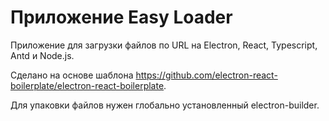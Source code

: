 # Приложение Easy Loader
Приложение для загрузки файлов по URL на Electron, React, Typescript, Antd и Node.js.

Сделано на основе шаблона https://github.com/electron-react-boilerplate/electron-react-boilerplate.

Для упаковки файлов нужен глобально установленный electron-builder.
